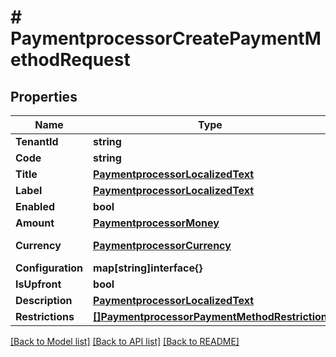 # # PaymentprocessorCreatePaymentMethodRequest


## Properties 


Name | Type | Description | Notes
------------ | ------------- | ------------- | -------------
**TenantId**| **string** |   |
**Code**| **string** |   |
**Title**| [**PaymentprocessorLocalizedText**](PaymentprocessorLocalizedText.md) |   |
**Label**| [**PaymentprocessorLocalizedText**](PaymentprocessorLocalizedText.md) |   | [optional]
**Enabled**| **bool** |   | [optional]
**Amount**| [**PaymentprocessorMoney**](PaymentprocessorMoney.md) |   | [optional]
**Currency**| [**PaymentprocessorCurrency**](PaymentprocessorCurrency.md) |  for more information please, see Model/PaymentprocessorCurrency.php  | [optional] [default to PAYMENTPROCESSORCURRENCY_XXX]
**Configuration**| **map[string]interface{}** |   | [optional]
**IsUpfront**| **bool** |   | [optional]
**Description**| [**PaymentprocessorLocalizedText**](PaymentprocessorLocalizedText.md) |   | [optional]
**Restrictions**| [**[]PaymentprocessorPaymentMethodRestriction**](PaymentprocessorPaymentMethodRestriction.md) |   | [optional]


[[Back to Model list]](../../README.md#models) [[Back to API list]](../../README.md#endpoints) [[Back to README]](../../README.md)

